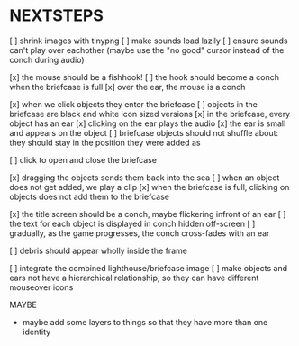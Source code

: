 NEXTSTEPS
=========

[ ] shrink images with tinypng
[ ] make sounds load lazily
[ ] ensure sounds can't play over eachother (maybe
    use the "no good" cursor instead of the conch
    during audio)

[x] the mouse should be a fishhook!
[ ] the hook should become a conch when the briefcase is full
[x] over the ear, the mouse is a conch

[x] when we click objects they enter the briefcase
[ ] objects in the briefcase are black and white icon sized versions
[x] in the briefcase, every object has an ear
[x] clicking on the ear plays the audio
[x] the ear is small and appears on the object
[ ] briefcase objects should not shuffle about: they should
    stay in the position they were added as

[ ] click to open and close the briefcase

[x] dragging the objects sends them back into the sea
[ ] when an object does not get added, we play a clip
[x] when the briefcase is full, clicking on objects
    does not add them to the briefcase

[x] the title screen should be a conch, maybe flickering infront of an ear
[ ] the text for each object is displayed in conch hidden
    off-screen
[ ] gradually, as the game progresses, the conch cross-fades with an ear

[ ] debris should appear wholly inside the frame

[ ] integrate the combined lighthouse/briefcase image
[ ] make objects and ears not have a hierarchical relationship, so
    they can have different mouseover icons

MAYBE
 - maybe add some layers to things so that they have more
   than one identity
